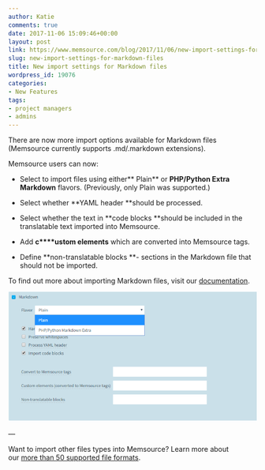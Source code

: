 ```yaml
---
author: Katie
comments: true
date: 2017-11-06 15:09:46+00:00
layout: post
link: https://www.memsource.com/blog/2017/11/06/new-import-settings-for-markdown-files/
slug: new-import-settings-for-markdown-files
title: New import settings for Markdown files
wordpress_id: 19076
categories:
- New Features
tags:
- project managers
- admins
---
```


There are now more import options available for Markdown files (Memsource currently supports .md/.markdown extensions).<!-- more -->

Memsource users can now: 



 	
  * Select to import files using either** Plain** or **PHP/Python Extra Markdown** flavors. (Previously, only Plain was supported.)

 	
  * Select whether **YAML header **should be processed.

 	
  * Select whether the text in **code blocks **should be included in the translatable text imported into Memsource. 

 	
  * Add **c****ustom elements** which are converted into Memsource tags.

 	
  * Define **non-translatable blocks **- sections in the Markdown file that should not be imported.


To find out more about importing Markdown files, visit our [documentation](https://wiki.memsource.com/wiki/Markdown).

[![](/uploads/2017/11/MD_import.png)](/uploads/2017/11/MD_import.png)

—

Want to import other files types into Memsource? Learn more about our [more than 50 supported file formats](https://wiki.memsource.com/wiki/Memsource_Cloud_User_Manual#Supported_File_Formats). 
